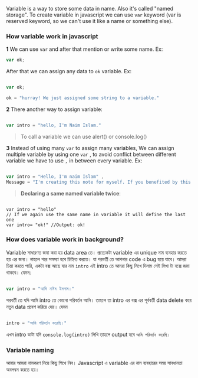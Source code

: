 
Variable is a way to store some data in name. Also it's called "named storage". 
To create variable in javascript we can use `var` keyword (var is reserved keyword, so we can't use it like a name or something else). 
### How variable work in javascript 

**1**
We can use `var` and after that mention or write some name. Ex: 
```js
var ok;
```
After that we can assign any data to `ok` variable. Ex:
```js

var ok;

ok = "hurray! We just assigned some string to a variable."
```
**2**
There another way to assign variable: 
```js

var intro = "hello, I'm Naim Islam."
```
> To call a variable we can use alert() or console.log()

**3**
Instead of using many `var` to assign many variables, 
We can assign multiple variable by using one `var` , to avoid conflict between different variable we have to use `,` in between every variable. Ex:
```js

var intro = "Hello, I'm naim Islam" ,
Message = "I'm creating this note for myself. If you benefited by this note, it's my pleasure."
```
> **Declaring a same named variable twice**: 

```JS

var intro = "hello"
// If we again use the same name in variable it will define the last one
var intro= "ok!" //Output: ok! 
```

### How does variable work in background?

Variable সাধারণত জমা করা হয় data area তে। প্রত্যেকটা variable এর unique নাম ব্যবহার করতে হয় এর জন্য। নাহলে পরে সমস্যা হবে চিহ্নিত করতে। যা পরবর্তী তে আপনার code এ bug হয়ে যাবে।
আমরা চিন্তা করতে পারি, একটা বক্স আছে যার নাম `intro` এই intro তে আমরা কিছু লিখে দিলাম সেই লিখা টা বক্সে জমা থাকবে। যেমন:
```js 

var intro = "আমি নাঈম ইসলাম।"
```

পরবর্তী তে যদি আমি intro তে কোনো পরিবর্তন আনি। তাহলে তা intro এর বক্স এর পূর্ববর্তী data delete করে নতুন data প্রবেশ করিয়ে দেয়। যেমন
```js 

intro = "আমি পরিবর্তন করেছি।"
```

এখন intro ডাটা যদি `console.log(intro)` লিখি তাহলে output হবে `আমি পরিবর্তন করেছি।`


### Variable naming

আবার আমরা নামকরণ নিয়ে কিছু শিখে নিব। Javascript এ variable এর নাম ব্যবহারের সময় সাবধানতা অবলম্বন করতে হয়। 
